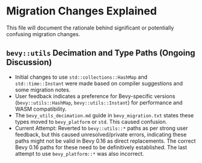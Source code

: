 # Migration Changes Explained

This file will document the rationale behind significant or potentially confusing migration changes.

## `bevy::utils` Decimation and Type Paths (Ongoing Discussion)
- Initial changes to use `std::collections::HashMap` and `std::time::Instant` were made based on compiler suggestions and some migration notes.
- User feedback indicates a preference for Bevy-specific versions (`bevy::utils::HashMap`, `bevy::utils::Instant`) for performance and WASM compatibility.
- The `bevy_utils_decimation.md` guide in `bevy_migration.txt` states these types moved to `bevy_platform` or `std`. This caused confusion.
- Current Attempt: Reverted to `bevy::utils::*` paths as per strong user feedback, but this caused unresolved/private errors, indicating these paths might not be valid in Bevy 0.16 as direct replacements. The correct Bevy 0.16 paths for these need to be definitively established. The last attempt to use `bevy_platform::*` was also incorrect.
